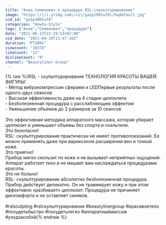 ```yaml
---
title: "Анна Семенович о процедуре RSL-скульптурирование"
image: "https:\/\/i.ytimg.com\/vi\/ga1p1RKhuf8\/hqdefault.jpg"
vid_id: "ga1p1RKhuf8"
categories: "Howto-Style"
tags: ["Анна","Семенович","процедуре"]
date: "2021-06-13T22:29:53+03:00"
vid_date: "2021-04-19T11:47:16Z"
duration: "PT2M4S"
viewcount: "10374"
likeCount: "13"
dislikeCount: "0"
channel: "Beautyliner Group"
---
```

{% raw %}RSL - скульптурирование ТЕХНОЛОГИЯ КРАСОТЫ ВАШЕЙ ФИГУРЫ! <br />- Метод виброкомпрессии сферами и LEDПервые результаты после одного-двух сеансов <br />- Высокая эффективность даже на 4 стадии целлюлита <br />- Безболезненная процедура с расслабляющим эффектом <br />- Уменьшение объемов до 2 размеров за 10 сеансов<br /><br />Это эффективная методика аппаратного массажа, которая убирает целлюлит и уменьшает объемы без спорта и скальпеля.<br />Это безопасно!<br />RSL- скульптурирование практически не имеет противопоказаний. Ее можно применять даже при варикозном расширении вен и тонкой коже. <br />Это приятно!<br />Прибор мягко скользит по коже и не вызывает неприятных ощущений. Аппарат работает тихо и не мешает вам наслаждаться процедурами красоты. <br />Это не больно! <br />RSL- скульптурирование абсолютно безболезненная процедура. Прибор действует деликатно. Он не травмирует кожу и при этом эффективно «разбивает» целлюлит. Процедура не причиняет дискомфорта и не оставляет синяков.<br /><br />#rslsculpting #rslскульптурирование #beautylinergroup #красивоетело #похудетьбыстро #похудетьлегко #аппаратныймассаж #уходзасобой{% endraw %}
